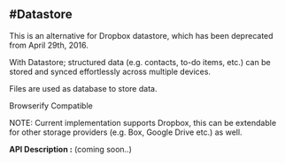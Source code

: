 #**Datastore**
----------------------------------------------------------------

This is an alternative for Dropbox datastore, which has been deprecated from  April 29th, 2016. 

With Datastore; structured data (e.g. contacts, to-do items, etc.) can be stored and synced effortlessly across multiple devices. 

Files are used as database to store data.

Browserify Compatible

NOTE: 
Current implementation supports Dropbox, this can be extendable for other storage providers (e.g. Box, Google Drive etc.) as well.

**API Description :**
(coming soon..)
